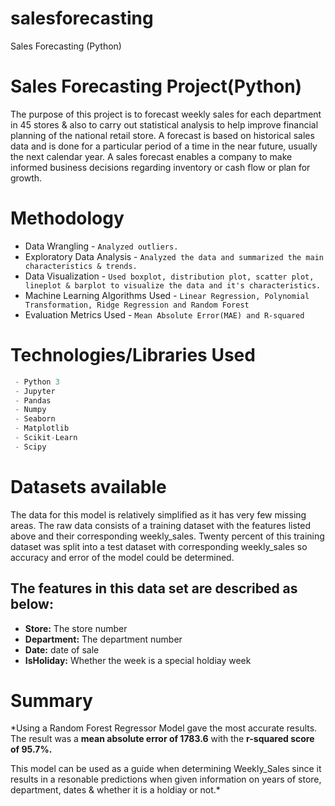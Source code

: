 # salesforecasting
Sales Forecasting (Python)
# Sales Forecasting Project(Python)

The purpose of this project is to forecast weekly sales for each department in 45 stores & also to carry out statistical analysis to help improve financial planning of the national retail store. A forecast is based on historical sales data and is done for a particular period of a time in the near future, usually the next calendar year. A sales forecast enables a company to make informed business decisions regarding inventory or cash flow or plan for growth.


# Methodology

 - Data Wrangling - `Analyzed outliers.`
 - Exploratory Data Analysis - `Analyzed the data and summarized the main characteristics & trends.`
 - Data Visualization - `Used boxplot, distribution plot, scatter plot, lineplot & barplot to visualize the data and it's characteristics.`
 - Machine Learning Algorithms Used - `Linear Regression, Polynomial Transformation, Ridge Regression and Random Forest`
 - Evaluation Metrics Used - `Mean Absolute Error(MAE) and R-squared`


# Technologies/Libraries Used
``` javascript
 - Python 3
 - Jupyter
 - Pandas
 - Numpy
 - Seaborn
 - Matplotlib
 - Scikit-Learn
 - Scipy
 ```

# Datasets available

The data for this model is relatively simplified as it has very few missing areas. The raw data consists of a training dataset with the features listed above and their corresponding weekly_sales. Twenty percent of this training dataset was split into a test dataset with corresponding weekly_sales so accuracy and error of the model could be determined.

## The features in this data set are described as below:

-   **Store:** The store number
-   **Department:**  The department number 
-   **Date:**  date of sale
-   **IsHoliday:**  Whether the week is a special holdiay week


# Summary

*Using a Random Forest Regressor Model gave the most accurate results. The result was a **mean absolute error of 1783.6** with the **r-squared score of 95.7%.**

This model can be used as a guide when determining Weekly_Sales since it results in a resonable predictions when given information on years of store, department, dates & whether it is a holdiay or not.*
